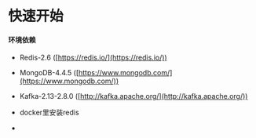 # 快速开始
#### 环境依赖
- Redis-2.6 ([https://redis.io/](https://redis.io/))
- MongoDB-4.4.5 ([https://www.mongodb.com/](https://www.mongodb.com/))
- Kafka-2.13-2.8.0 ([http://kafka.apache.org/](http://kafka.apache.org/))

- docker里安装redis
- 
